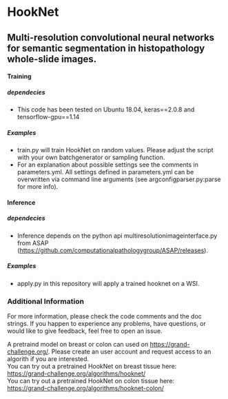 # HookNet
## Multi-resolution convolutional neural networks for semantic segmentation in histopathology whole-slide images.

#### Training

##### dependecies
 - This code has been tested on Ubuntu 18.04, keras==2.0.8 and tensorflow-gpu==1.14
 
##### Examples
 - train.py will train HookNet on random values. Please adjust the script with your own batchgenerator or sampling function. 
 - For an explanation about possible settings see the comments in parameters.yml. All settings defined in parameters.yml can be overwritten via command line arguments (see argconfigparser.py:parse for more info).  
 

#### Inference

##### dependecies
 - Inference depends on the python api multiresolutionimageinterface.py from ASAP (https://github.com/computationalpathologygroup/ASAP/releases).
 
 ##### Examples
  - apply.py in this repository will apply a trained hooknet on a WSI. 
  
### Additional Information
  
For more information, please check the code comments and the doc strings. If you happen to experience any problems, have questions, or would like to give feedback, feel free to open an issue.

A pretraind model on breast or colon can used on https://grand-challenge.org/. Please create an user account and request access to an algorith if you are interested.  
You can try out a pretrained HookNet on breast tissue here:  
https://grand-challenge.org/algorithms/hooknet/  
You can try out a pretrained HookNet on colon tissue here:  
https://grand-challenge.org/algorithms/hooknet-colon/


